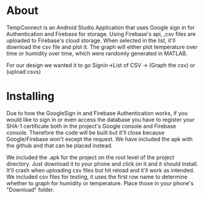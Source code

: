 # About #
TempConnect is an Android Studio Application that uses Google sign in for  Authentication and Firebase for storage. Using Firebase's api,
,csv files are uploaded to Firebase's cloud storage. When selected in the list, it'll download the csv file and plot it. The graph will either plot temperature
over time or humidity over time, which were randomly generated in MATLAB.

For our design we wanted it to go Signin->List of CSV -> (Graph the csv) or (upload csvs)


# Installing #
Due to how the GoogleSign in and Firebase Authentication works, if you would like to sign in or even access the database you have to register your SHA-1 certificate both in the project's Google console and Firebase console.
Therefore the code will be built but it'll close because Google/Firebase won't except the request. We have included the apk with the github and that can be placed instead.

We included the .apk for the project on the root level of the project directory. Just download it to your phone and click on it and it should install. It'll crash when uploading csv files but hit reload and it'll work as intended.
We included csv files for testing, it uses the first row name to determine whether to graph for humidity or temperature. Place those in your phone's "Download" folder.
